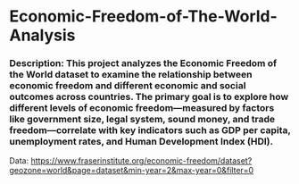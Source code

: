 # Economic-Freedom-of-The-World-Analysis

### Description: This project analyzes the Economic Freedom of the World dataset to examine the relationship between economic freedom and different economic and social outcomes across countries. The primary goal is to explore how different levels of economic freedom—measured by factors like government size, legal system, sound money, and trade freedom—correlate with key indicators such as GDP per capita, unemployment rates, and Human Development Index (HDI).

Data: https://www.fraserinstitute.org/economic-freedom/dataset?geozone=world&page=dataset&min-year=2&max-year=0&filter=0 
